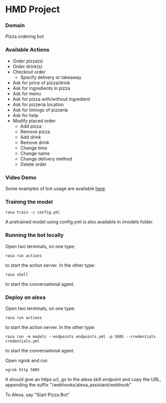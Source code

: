 # HMD Project

### Domain
Pizza ordering bot

### Available Actions
- Order pizza(s)
- Order drink(s)
- Checkout order
  - Specify delivery or takeaway
- Ask for price of pizza/drink
- Ask for ingredients in pizza
- Ask for menu
- Ask for pizza with/without ingredient
- Ask for pizzeria location
- Ask for timings of pizzeria
- Ask for help
- Modify placed order
  - Add pizza
  - Remove pizza
  - Add drink 
  - Remove drink
  - Change time
  - Change name
  - Change delivery method
  - Delete order

### Video Demo
Some examples of bot usage are available [here](https://drive.google.com/drive/folders/1uTy8famUhQ5_rOpVg44SVAuR_zXsm5Yc?usp=sharing).

### Training the model

```
rasa train -c config.yml
```

A pretrained model using config.yml is also available in /models folder.

### Running the bot locally

Open two terminals, on one type:

```
rasa run actions
```
to start the action server. In the other type:
```
rasa shell
```
to start the conversational agent.

### Deploy on alexa

Open two terminals, on one type:

```
rasa run actions
```
to start the action server. In the other type:
```
rasa run -m models --endpoints endpoints.yml -p 5005 --credentials credentials.yml
```
to start the conversational agent.

Open ngrok and run 
```
ngrok http 5005
```
It should give an https url, go to the alexa skill endpoint and copy the URL, appending the suffix "/webhooks/alexa_assistant/webhook"

To Alexa, say "Start Pizza Bot"
